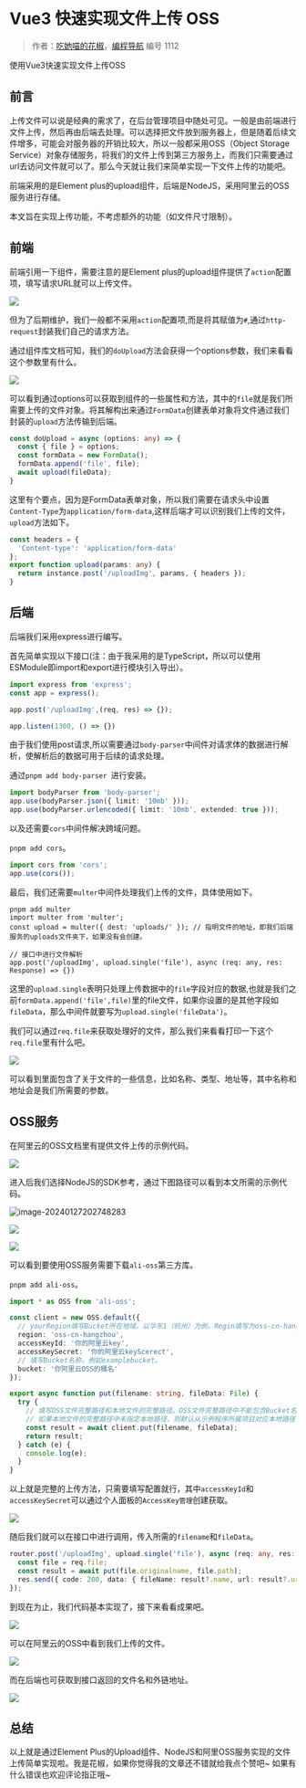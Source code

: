 # Vue3 快速实现文件上传 OSS

> 作者：[吃她喵的花椒](https://efohuajiao.github.io/)，[编程导航](https://www.codefather.cn) 编号 1112

使用Vue3快速实现文件上传OSS

## 前言

上传文件可以说是经典的需求了，在后台管理项目中随处可见。一般是由前端进行文件上传，然后再由后端去处理。可以选择把文件放到服务器上，但是随着后续文件增多，可能会对服务器的开销比较大，所以一般都采用OSS（Object Storage Service）对象存储服务，将我们的文件上传到第三方服务上，而我们只需要通过url去访问文件就可以了。那么今天就让我们来简单实现一下文件上传的功能吧。

前端采用的是Element plus的upload组件，后端是NodeJS，采用阿里云的OSS服务进行存储。

本文旨在实现上传功能，不考虑额外的功能（如文件尺寸限制）。

## 前端

前端引用一下组件，需要注意的是Element plus的upload组件提供了`action`配置项，填写请求URL就可以上传文件。

![](https://pic.yupi.icu/5563/202401282240663.png)

但为了后期维护，我们一般都不采用`action`配置项,而是将其赋值为`#`,通过`http-request`封装我们自己的请求方法。

通过组件库文档可知，我们的`doUpload`方法会获得一个options参数，我们来看看这个参数里有什么。

![](https://pic.yupi.icu/5563/202401282240869.png)

可以看到通过options可以获取到组件的一些属性和方法，其中的`file`就是我们所需要上传的文件对象。将其解构出来通过`FormData`创建表单对象将文件通过我们封装的`upload`方法传输到后端。

```typescript
const doUpload = async (options: any) => {
  const { file } = options;
  const formData = new FormData();
  formData.append('file', file);
  await upload(fileData);
}
```

这里有个要点，因为是FormData表单对象，所以我们需要在请求头中设置`Content-Type`为`application/form-data`,这样后端才可以识别我们上传的文件，`upload`方法如下。

```typescript
const headers = {
  'Content-type': 'application/form-data'
};
export function upload(params: any) {
  return instance.post('/uploadImg', params, { headers });
}
```

## 后端

后端我们采用express进行编写。

首先简单实现以下接口(注：由于我采用的是TypeScript，所以可以使用ESModule即import和export进行模块引入导出）。

```typescript
import express from 'express';
const app = express();

app.post('/uploadImg',(req, res) => {});

app.listen(1300, () => {})
```

由于我们使用post请求,所以需要通过`body-parser`中间件对请求体的数据进行解析，使解析后的数据可用于后续的请求处理。

通过`pnpm add body-parser `进行安装。

```typescript
import bodyParser from 'body-parser';
app.use(bodyParser.json({ limit: '10mb' }));
app.use(bodyParser.urlencoded({ limit: '10mb', extended: true }));
```

以及还需要`cors`中间件解决跨域问题。

`pnpm add cors`。

```typescript
import cors from 'cors';
app.use(cors());
```

最后，我们还需要`multer`中间件处理我们上传的文件，具体使用如下。

```
pnpm add multer
import multer from 'multer';
const upload = multer({ dest: 'uploads/' }); // 指明文件的地址，即我们后端服务的uploads文件夹下，如果没有会创建。

// 接口中进行文件解析
app.post('/uploadImg', upload.single('file'), async (req: any, res: Response) => {})
```

这里的`upload.single`表明只处理上传数据中的`file`字段对应的数据,也就是我们之前`formData.append('file',file)`里的file文件，如果你设置的是其他字段如`fileData`，那么中间件就要写为`upload.single('fileData')`。

我们可以通过`req.file`来获取处理好的文件，那么我们来看看打印一下这个`req.file`里有什么吧。

![](https://pic.yupi.icu/5563/202401282240154.png)

可以看到里面包含了关于文件的一些信息，比如名称、类型、地址等，其中名称和地址会是我们所需要的参数。

## OSS服务

在阿里云的OSS文档里有提供文件上传的示例代码。

![](https://pic.yupi.icu/5563/202401282241480.png)

进入后我们选择NodeJS的SDK参考，通过下图路径可以看到本文所需的示例代码。

![image-20240127202748283](http://cdn.t-terminal.icu/image-20240127202748283.png)

![](https://pic.yupi.icu/5563/202401282241060.png)

![](https://pic.yupi.icu/5563/202401282241013.png)

可以看到要使用OSS服务需要下载`ali-oss`第三方库。

`pnpm add ali-oss`。

```typescript
import * as OSS from 'ali-oss';

const client = new OSS.default({
  // yourRegion填写Bucket所在地域。以华东1（杭州）为例，Regin填写为oss-cn-hangzhou。
  region: 'oss-cn-hangzhou',
  accessKeyId: '你的阿里云key',
  accessKeySecret: '你的阿里云keyScerect',
  // 填写Bucket名称，例如examplebucket。
  bucket: '你阿里云OSS的桶名'
});

export async function put(filename: string, fileData: File) {
  try {
    // 填写OSS文件完整路径和本地文件的完整路径。OSS文件完整路径中不能包含Bucket名称。
    // 如果本地文件的完整路径中未指定本地路径，则默认从示例程序所属项目对应本地路径中上传文件。
    const result = await client.put(filename, fileData);
    return result;
  } catch (e) {
    console.log(e);
  }
}
```

以上就是完整的上传方法，只需要填写配置就行，其中`accessKeyId`和`accessKeySecret`可以通过个人面板的`AccessKey管理`创建获取。

![](https://pic.yupi.icu/5563/202401282241435.png)

随后我们就可以在接口中进行调用，传入所需的`filename`和`fileData`。

```typescript
router.post('/uploadImg', upload.single('file'), async (req: any, res: Response) => {
  const file = req.file;
  const result = await put(file.originalname, file.path);
  res.send({ code: 200, data: { fileName: result?.name, url: result?.url } });
});
```

到现在为止，我们代码基本实现了，接下来看看成果吧。

![](https://pic.yupi.icu/5563/202401282242794.png)

可以在阿里云的OSS中看到我们上传的文件。

![](https://pic.yupi.icu/5563/202401282242134.png)

而在后端也可获取到接口返回的文件名和外链地址。

![](https://pic.yupi.icu/5563/202401282242791.png)

## 总结

以上就是通过Element Plus的Upload组件、NodeJS和阿里OSS服务实现的文件上传简单实现啦。我是花椒，如果你觉得我的文章还不错就给我点个赞吧~ 如果有什么错误也欢迎评论指正哦~